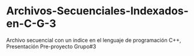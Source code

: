 # Archivos-Secuenciales-Indexados-en-C-G-3
Archivo secuencial con un indice en el lenguaje de programación C++, Presentación Pre-proyecto Grupo#3
